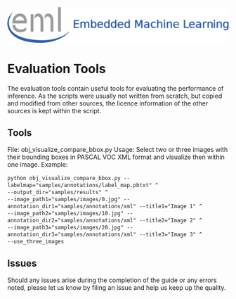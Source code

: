 <div align="center">
  <img src="./images/eml_logo_and_text.png">
</div>

# Evaluation Tools

The evaluation tools contain useful tools for evaluating the performance of inference. As the scripts were usually not written from scratch, but copied 
and modified from other sources, the licence information of the other sources is kept within the script.

## Tools
File: obj_visualize_compare_bbox.py
Usage: Select two or three images with their bounding boxes in PASCAL VOC XML format and visualize then within one image.
Example: 
```
python obj_visualize_compare_bbox.py --labelmap="samples/annotations/label_map.pbtxt" ^
--output_dir="samples/results" ^
--image_path1="samples/images/0.jpg" --annotation_dir1="samples/annotations/xml" --title1="Image 1" ^
--image_path2="samples/images/10.jpg" --annotation_dir2="samples/annotations/xml" --title2="Image 2" ^
--image_path3="samples/images/20.jpg" --annotation_dir3="samples/annotations/xml" --title3="Image 3" ^
--use_three_images
```


## Issues
Should any issues arise during the completion of the guide or any errors noted, please let us know by filing an issue and help us keep up the quality.
